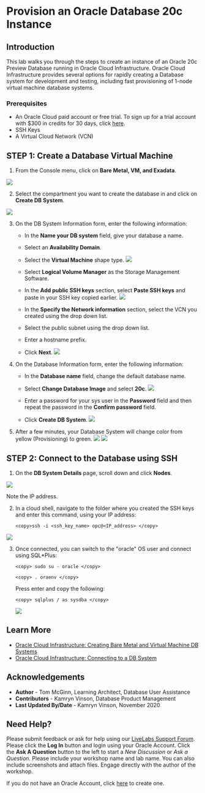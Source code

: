 # Provision an Oracle Database 20c Instance
## Introduction

This lab walks you through the steps to create an instance of an Oracle 20c Preview Database running in Oracle Cloud Infrastructure. Oracle Cloud Infrastructure provides several options for rapidly creating a Database system for development and testing, including fast provisioning of 1-node virtual machine database systems.

### Prerequisites

* An Oracle Cloud paid account or free trial. To sign up for a trial account with $300 in credits for 30 days, click [here](http://oracle.com/cloud/free).
* SSH Keys
* A Virtual Cloud Network (VCN)

## **STEP 1**: Create a Database Virtual Machine

1. From the Console menu, click on **Bare Metal, VM, and Exadata**.

  ![](images/bare-metal-vm-exadata.png " ")

2. Select the compartment you want to create the database in and click on **Create DB System**.

  ![](images/create-VM-DB.png " ")

3. On the DB System Information form, enter the following information:

    * In the **Name your DB system** field, give your database a name.
    * Select an **Availability Domain**.
    * Select the **Virtual Machine** shape type.
  ![](images/create-db1.png " ")


    * Select **Logical Volume Manager** as the Storage Management Software.
    * In the **Add public SSH keys** section, select **Paste SSH keys** and paste in your SSH key copied earlier.
  ![](images/create-db2.png " ")


    * In the **Specify the Network information** section, select the VCN you created using the drop down list.
    * Select the public subnet using the drop down list.
    * Enter a hostname prefix.
    * Click **Next**.
  ![](images/create-db3.png " ")

4. On the Database Information form, enter the following information:

    * In the **Database name** field, change the default database name.
    * Select **Change Database Image** and select **20c**.
    ![](images/create-db4.png " ")

    * Enter a password for your sys user in the **Password** field and then repeat the password in the **Confirm password** field.
    * Click **Create DB System**.
    ![](images/create-db5.png " ")

5. After a few minutes, your Database System will change color from yellow (Provisioning) to green.
    ![](images/provisioning.png " ")
    ![](images/available.png " ")

## **STEP 2**: Connect to the Database using SSH

1. On the **DB System Details** page, scroll down and click **Nodes**.

  ![](images/VM-DB-IP.png " ")

   Note the IP address.

2. In a cloud shell, navigate to the folder where you created the SSH keys and enter this command, using your IP address:

    ```
    <copy>ssh -i <ssh_key_name> opc@<IP_address> </copy>
    ```
  ![](images/connect-ip.png " ")

3. Once connected, you can switch to the "oracle" OS user and connect using SQL*Plus:

    ```
    <copy> sudo su - oracle </copy>
    ```

    ```
    <copy> . oraenv </copy>
    ```
    Press enter and copy the following:
    
    ```
    <copy> sqlplus / as sysdba </copy>
    ```
    ![](images/sql.png " ")

## Learn More

* [Oracle Cloud Infrastructure: Creating Bare Metal and Virtual Machine DB Systems](https://docs.cloud.oracle.com/en-us/iaas/Content/Database/Tasks/creatingDBsystem.htm)
* [Oracle Cloud Infrastructure: Connecting to a DB System](https://docs.cloud.oracle.com/en-us/iaas/Content/Database/Tasks/connectingDB.htm)

## Acknowledgements
* **Author** - Tom McGinn, Learning Architect, Database User Assistance
* **Contributors** - Kamryn Vinson, Database Product Management
* **Last Updated By/Date** - Kamryn Vinson, November 2020

## Need Help?
Please submit feedback or ask for help using our [LiveLabs Support Forum](https://community.oracle.com/tech/developers/categories/livelabsdiscussions). Please click the **Log In** button and login using your Oracle Account. Click the **Ask A Question** button to the left to start a *New Discussion* or *Ask a Question*.  Please include your workshop name and lab name.  You can also include screenshots and attach files.  Engage directly with the author of the workshop.

If you do not have an Oracle Account, click [here](https://profile.oracle.com/myprofile/account/create-account.jspx) to create one. 

